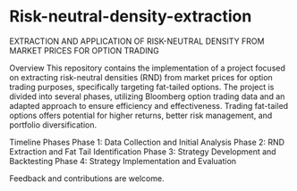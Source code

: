 # Risk-neutral-density-extraction
EXTRACTION AND APPLICATION OF RISK-NEUTRAL DENSITY FROM MARKET PRICES FOR OPTION TRADING

Overview
This repository contains the implementation of a project focused on extracting risk-neutral densities (RND) from market prices for option trading purposes, specifically targeting fat-tailed options. The project is divided into several phases, utilizing Bloomberg option trading data and an adapted approach to ensure efficiency and effectiveness. Trading fat-tailed options offers potential for higher returns, better risk management, and portfolio diversification.

Timeline Phases
Phase 1: Data Collection and Initial Analysis
Phase 2: RND Extraction and Fat Tail Identification
Phase 3: Strategy Development and Backtesting
Phase 4: Strategy Implementation and Evaluation

Feedback and contributions are welcome.
